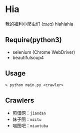 # Hia

我的福利小爬虫们 (ಡωಡ) hiahiahia

## Require(python3)

* selenium (Chrome WebDriver)
* beautifulsoup4

## Usage

```shell
> python main.py <crawler>
```

## Crawlers

* 煎蛋网：`jiandan`
* 妹子图：`mzitu`
* 喵图吧：`miaotuba`
